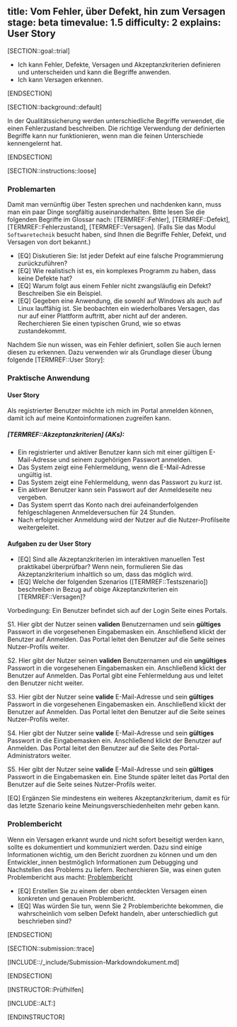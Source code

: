 title: Vom Fehler, über Defekt, hin zum Versagen
stage: beta
timevalue: 1.5
difficulty: 2
explains: User Story
---

[SECTION::goal::trial]

- Ich kann Fehler, Defekte, Versagen und Akzeptanzkriterien definieren und unterscheiden und 
  kann die Begriffe anwenden.
- Ich kann Versagen erkennen.

[ENDSECTION]

[SECTION::background::default]

In der Qualitätssicherung werden unterschiedliche Begriffe verwendet, die einen Fehlerzustand
beschreiben. Die richtige Verwendung der definierten Begriffe kann nur funktionieren, wenn man die
feinen Unterschiede kennengelernt hat.

[ENDSECTION]

[SECTION::instructions::loose]

### Problemarten

Damit man vernünftig über Testen sprechen und nachdenken kann, muss man ein paar Dinge
sorgfältig auseinanderhalten.
Bitte lesen Sie die folgenden Begriffe im Glossar nach: [TERMREF::Fehler],
[TERMREF::Defekt], [TERMREF::Fehlerzustand], [TERMREF::Versagen].
<replacement id="Fehler-Defekt-Versagen1">(Falls Sie das Modul `Softwaretechnik` besucht haben, 
sind Ihnen die Begriffe Fehler, Defekt, und Versagen von dort bekannt.)
</replacement>

- [EQ] Diskutieren Sie: Ist jeder Defekt auf eine falsche Programmierung zurückzuführen?
- [EQ] Wie realistisch ist es, ein komplexes Programm zu haben, dass keine Defekte hat?
- [EQ] Warum folgt aus einem Fehler nicht zwangsläufig ein Defekt? Beschreiben Sie ein Beispiel.
- [EQ] Gegeben eine Anwendung, die sowohl auf Windows als auch auf Linux lauffähig ist.
  Sie beobachten ein wiederholbares Versagen, das nur auf einer Plattform auftritt, aber nicht
  auf der anderen. Recherchieren Sie einen typischen Grund, wie so etwas zustandekommt.

Nachdem Sie nun wissen, was ein Fehler definiert, sollen Sie auch lernen diesen zu erkennen. Dazu
verwenden wir als Grundlage dieser Übung folgende [TERMREF::User Story]:

### Praktische Anwendung

#### User Story

Als registrierter Benutzer möchte ich mich im Portal anmelden können, damit ich auf meine
Kontoinformationen zugreifen kann.

##### [TERMREF::Akzeptanzkriterien] (AKs):

- Ein registrierter und aktiver Benutzer kann sich mit einer gültigen E-Mail-Adresse und seinem
  zugehörigen Passwort anmelden.
- Das System zeigt eine Fehlermeldung, wenn die E-Mail-Adresse ungültig ist.
- Das System zeigt eine Fehlermeldung, wenn das Passwort zu kurz ist.
- Ein aktiver Benutzer kann sein Passwort auf der Anmeldeseite neu vergeben.
- Das System sperrt das Konto nach drei aufeinanderfolgenden fehlgeschlagenen Anmeldeversuchen
  für 24 Stunden.
- Nach erfolgreicher Anmeldung wird der Nutzer auf die Nutzer-Profilseite weitergeleitet.

#### Aufgaben zu der User Story

- [EQ] Sind alle Akzeptanzkriterien im interaktiven manuellen Test praktikabel überprüfbar? 
  Wenn nein, formulieren Sie das Akzeptanzkriterium inhaltlich so um, dass das möglich wird.
- [EQ] Welche der folgenden Szenarios ([TERMREF::Testszenario]) beschreiben 
  in Bezug auf obige Akzeptanzkriterien ein [TERMREF::Versagen]?

Vorbedingung: Ein Benutzer befindet sich auf der Login Seite eines Portals.

S1. Hier gibt der Nutzer seinen **validen** Benutzernamen und sein **gültiges** Passwort in die
vorgesehenen Eingabemasken ein. Anschließend klickt der Benutzer auf Anmelden. Das Portal leitet
den Benutzer auf die Seite seines Nutzer-Profils weiter.

S2. Hier gibt der Nutzer seinen **validen** Benutzernamen und ein **ungültiges** Passwort in
die vorgesehenen Eingabemasken ein. Anschließend klickt der Benutzer auf Anmelden.
Das Portal gibt eine Fehlermeldung aus und leitet den Benutzer nicht weiter.

S3. Hier gibt der Nutzer seine **valide** E-Mail-Adresse und sein **gültiges** Passwort in die
vorgesehenen Eingabemasken ein. Anschließend klickt der Benutzer auf Anmelden.
Das Portal leitet den Benutzer auf die Seite seines Nutzer-Profils weiter.

S4. Hier gibt der Nutzer seine **valide** E-Mail-Adresse und sein **gültiges** Passwort in die
Eingabemasken ein. Anschließend klickt der Benutzer auf Anmelden.
Das Portal leitet den Benutzer auf die Seite des Portal-Administrators weiter.

S5. Hier gibt der Nutzer seine **valide** E-Mail-Adresse und sein **gültiges** Passwort in die
Eingabemasken ein. 
Eine Stunde später leitet das Portal den Benutzer auf die Seite seines Nutzer-Profils weiter.

[EQ] Ergänzen Sie mindestens ein weiteres Akzeptanzkriterium, damit es für das letzte Szenario
keine Meinungsverschiedenheiten mehr geben kann.

### Problembericht

Wenn ein Versagen erkannt wurde und nicht sofort beseitigt werden kann, 
sollte es dokumentiert und kommuniziert werden. 
Dazu sind einige Informationen wichtig, um den Bericht zuordnen zu können und um den
Entwickler_innen bestmöglich Informationen zum Debugging und Nachstellen des Problems zu liefern.
Recherchieren Sie, was einen guten Problembericht aus macht: [Problembericht](https://www.guru99.com/de/how-to-write-a-bug-report.html)

- [EQ] Erstellen Sie zu einem der oben entdeckten Versagen einen konkreten und genauen Problembericht.
- [EQ] Was würden Sie tun, wenn Sie 2 Problemberichte bekommen, die wahrscheinlich vom selben
  Defekt handeln, aber unterschiedlich gut beschrieben sind?

[ENDSECTION]

[SECTION::submission::trace]

[INCLUDE::/_include/Submission-Markdowndokument.md]

[ENDSECTION]

[INSTRUCTOR::Prüfhilfen]

[INCLUDE::ALT:]

[ENDINSTRUCTOR]
